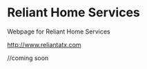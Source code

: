 # Reliant Home Services

Webpage for Reliant Home Services

http://www.reliantatx.com

//coming soon
